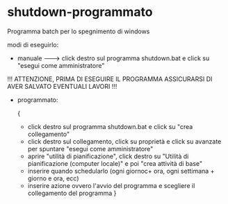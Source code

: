 # shutdown-programmato

Programma batch per lo spegnimento di windows

modi di eseguirlo:
- manuale ---> click destro sul programma shutdown.bat e click su "esegui come amministratore"

!!! ATTENZIONE, PRIMA DI ESEGUIRE IL PROGRAMMA ASSICURARSI DI AVER SALVATO EVENTUALI LAVORI !!!

- programmato:

  {
     - click destro sul programma shutdown.bat e click su "crea collegamento"
     - click destro sul collegamento, click su proprietà e click su avanzate per spuntare "esegui come amministratore"
     - aprire "utilità di pianificazione", click destro su "Utilità di pianificazione (computer locale)" e poi "crea attività di base"
     - inserire quando schedularlo (ogni giornoc+  ora, ogni settimana + giorno e ora, ecc)
     - inserire azione ovvero l'avvio del programma e scegliere il collegamento del programma
  }
